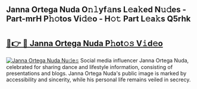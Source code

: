 ## Janna Ortega Nuda O𝚗𝚕yf𝚊ns L𝚎a𝚔ed N𝚞𝚍es - Part-mrH P𝚑𝚘tos Vi𝚍𝚎o - H𝚘𝚝 Part L𝚎a𝚔s Q5rhk

# <h2><a href="http://kf0xmgw.oniu.top/?m=Janna+Ortega+Nuda">🔗👉 🔴 Janna Ortega Nuda P𝚑ot𝚘𝚜 V𝚒d𝚎o</a></h2>

[![Janna Ortega Nuda Nu𝚍e𝚜](https://i.imgur.com/0qMVB7G.gif)](http://kf0xmgw.oniu.top/?m=Janna+Ortega+Nuda)
Social media influencer Janna Ortega Nuda, celebrated for sharing dance and lifestyle information, consisting of presentations and blogs. Janna Ortega Nuda's public image is marked by accessibility and sincerity, while his personal life remains veiled in secrecy.  
